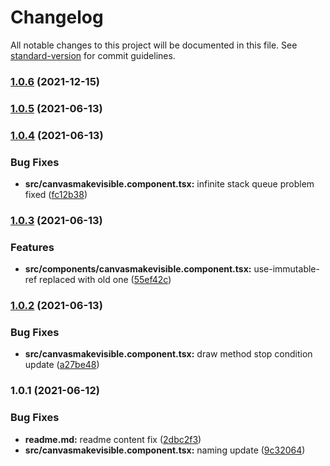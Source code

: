 # Changelog

All notable changes to this project will be documented in this file. See [standard-version](https://github.com/conventional-changelog/standard-version) for commit guidelines.

### [1.0.6](https://github.com/mert-solak/canvas-make-visible/compare/v1.0.5...v1.0.6) (2021-12-15)

### [1.0.5](https://github.com/mert-solak/canvas-make-visible/compare/v1.0.4...v1.0.5) (2021-06-13)

### [1.0.4](https://github.com/mert-solak/canvas-make-visible/compare/v1.0.3...v1.0.4) (2021-06-13)


### Bug Fixes

* **src/canvasmakevisible.component.tsx:** infinite stack queue problem fixed ([fc12b38](https://github.com/mert-solak/canvas-make-visible/commit/fc12b3869f05bb7c81cbc8070fbe31dc4f30eb0e))

### [1.0.3](https://github.com/mert-solak/canvas-make-visible/compare/v1.0.2...v1.0.3) (2021-06-13)


### Features

* **src/components/canvasmakevisible.component.tsx:** use-immutable-ref replaced with old one ([55ef42c](https://github.com/mert-solak/canvas-make-visible/commit/55ef42c663a7785c650724762027142cf01f127b))

### [1.0.2](https://github.com/mert-solak/canvas-make-visible/compare/v1.0.1...v1.0.2) (2021-06-13)


### Bug Fixes

* **src/canvasmakevisible.component.tsx:** draw method stop condition update ([a27be48](https://github.com/mert-solak/canvas-make-visible/commit/a27be487a308d27320561778a317fa8091083bde))

### 1.0.1 (2021-06-12)


### Bug Fixes

* **readme.md:** readme content fix ([2dbc2f3](https://github.com/mert-solak/canvas-make-visible/commit/2dbc2f30ffdc692248a0f64d3f1348e43d5ccc02))
* **src/canvasmakevisible.component.tsx:** naming update ([9c32064](https://github.com/mert-solak/canvas-make-visible/commit/9c3206441206521b1526d87238fbb60008c42dda))
